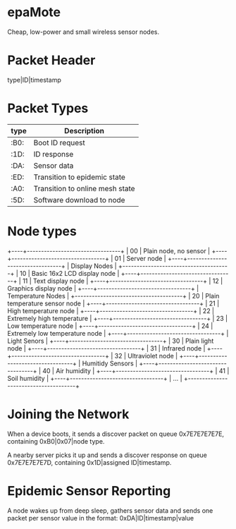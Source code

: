 epaMote
=======

Cheap, low-power and small wireless sensor nodes.

# Packet Header

  type|ID|timestamp


# Packet Types

  |type| Description                     |
  |----|---------------------------------|
  |:B0:| Boot ID request                 |
  |:1D:| ID response                     |
  |:DA:| Sensor data                     |
  |:ED:| Transition to epidemic state    |
  |:A0:| Transition to online mesh state |
  |:5D:| Software download to node       |


# Node types

  +----+---------------------------------+
  | 00 | Plain node, no sensor           |
  +----+---------------------------------+
  | 01 | Server node                     |
  +----+---------------------------------+
  |           Display Nodes              |
  +--------------------------------------+
  | 10 | Basic 16x2 LCD display node     |
  +----+---------------------------------+
  | 11 | Text display node               |
  +----+---------------------------------+
  | 12 | Graphics display node           |
  +----+---------------------------------+
  |         Temperature Nodes            |
  +--------------------------------------+
  | 20 | Plain temperature sensor node   |
  +----+---------------------------------+
  | 21 | High temperature node           |
  +----+---------------------------------+
  | 22 | Extremely high temperature      |
  +----+---------------------------------+
  | 23 | Low temperature node            |
  +----+---------------------------------+
  | 24 | Extremely low temperature node  |
  +----+---------------------------------+
  |             Light Senors             |
  +----+---------------------------------+
  | 30 | Plain light node                |
  +----+---------------------------------+
  | 31 | Infrared node                   |
  +----+---------------------------------+
  | 32 | Ultraviolet node                |
  +----+---------------------------------+
  |           Humitidy Sensors           |
  +----+---------------------------------+
  | 40 | Air humidity                    |
  +----+---------------------------------+
  | 41 | Soil humidity                   |
  +----+---------------------------------+
  | ...                                  |
  +--------------------------------------+


# Joining the Network

  When a device boots, it sends a discover packet on queue
  0x7E7E7E7E7E, containing 0xB0|0x07|node type.

  A nearby server picks it up and sends a discover response
  on queue 0x7E7E7E7E7D, containing 0x1D|assigned ID|timestamp.


# Epidemic Sensor Reporting

  A node wakes up from deep sleep, gathers sensor data and
  sends one packet per sensor value in the format:
  0xDA|ID|timestamp|value
